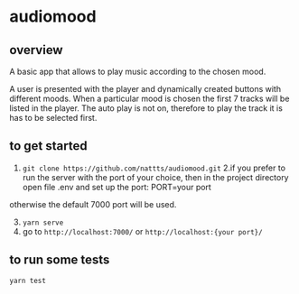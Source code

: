 # audiomood

## overview

A basic app that allows to play music according to the chosen mood.

 A user is presented with the player and dynamically created buttons with different moods. When a particular mood is chosen the first 7 tracks will be listed in the player. The auto play is not on, therefore to play the track it is has to be selected first.

## to get started
1. `git clone https://github.com/nattts/audiomood.git`
2.if you prefer to run the server with the port of your choice, then in the project directory open file .env and set up the port:
PORT=your port

otherwise the default 7000 port will be used.

3. `yarn serve`
4. go to `http://localhost:7000/` or `http://localhost:{your port}/`

## to run some tests

`yarn test`
